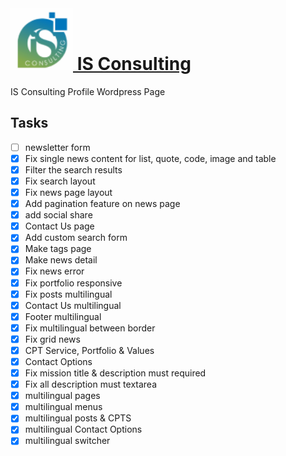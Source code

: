 <h1>
<a href="#">
	<img width="100" height="100" src="wp-content/themes/isconsulting/img/logo-corp.png">
	IS Consulting
</a>
</h1>

IS Consulting Profile Wordpress Page

## Tasks

- [ ] newsletter form
- [x] Fix single news content for list, quote, code, image and table
- [x] Filter the search results
- [x] Fix search layout
- [x] Fix news page layout
- [x] Add pagination feature on news page
- [x] add social share
- [x] Contact Us page
- [x] Add custom search form
- [x] Make tags page
- [x] Make news detail
- [x] Fix news error
- [x] Fix portfolio responsive
- [x] Fix posts multilingual
- [x] Contact Us multilingual
- [x] Footer multilingual
- [x] Fix multilingual between border
- [x] Fix grid news
- [x] CPT Service, Portfolio & Values
- [x] Contact Options
- [x] Fix mission title & description must required
- [x] Fix all description must textarea
- [x] multilingual pages 
- [x] multilingual menus
- [x] multilingual posts & CPTS
- [x] multilingual Contact Options
- [x] multilingual switcher
